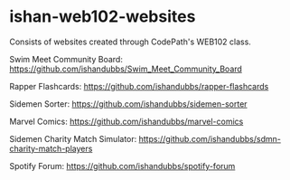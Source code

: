 # ishan-web102-websites
Consists of websites created through CodePath's WEB102 class.

Swim Meet Community Board: https://github.com/ishandubbs/Swim_Meet_Community_Board

Rapper Flashcards: https://github.com/ishandubbs/rapper-flashcards

Sidemen Sorter: https://github.com/ishandubbs/sidemen-sorter

Marvel Comics: https://github.com/ishandubbs/marvel-comics

Sidemen Charity Match Simulator: https://github.com/ishandubbs/sdmn-charity-match-players

Spotify Forum: https://github.com/ishandubbs/spotify-forum
